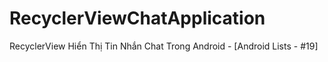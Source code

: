 # RecyclerViewChatApplication
RecyclerView Hiển Thị Tin Nhắn Chat Trong Android - [Android Lists - #19]

